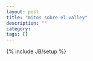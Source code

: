 ```yaml
---
layout: post
title: "mitos sobre el valley"
description: ""
category: 
tags: []
---
```

{% include JB/setup %}
